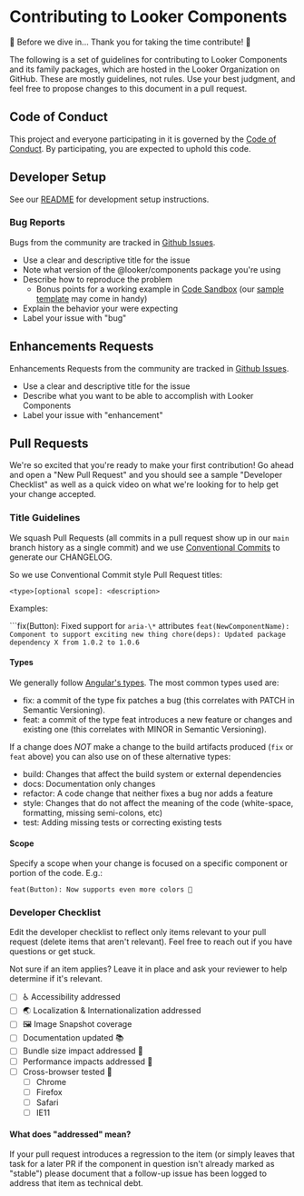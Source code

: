 # Contributing to Looker Components

🎉 Before we dive in... Thank you for taking the time contribute! 🎉

The following is a set of guidelines for contributing to Looker Components and its family packages, which are hosted in the Looker Organization on GitHub. These are mostly guidelines, not rules. Use your best judgment, and feel free to propose changes to this document in a pull request.

## Code of Conduct

This project and everyone participating in it is governed by the [Code of Conduct](CODE_OF_CONDUCT.md). By participating, you are expected to uphold this code.

## Developer Setup

See our [README](README.md) for development setup instructions.

### Bug Reports

Bugs from the community are tracked in [Github Issues](https://github.com/looker-open-source/components/issues).

- Use a clear and descriptive title for the issue
- Note what version of the @looker/components package you're using
- Describe how to reproduce the problem
  - Bonus points for a working example in [Code Sandbox](https://codesandbox.io) (our [sample template](https://codesandbox.io/s/looker-components-template-trhxc) may come in handy)
- Explain the behavior your were expecting
- Label your issue with "bug"

## Enhancements Requests

Enhancements Requests from the community are tracked in [Github Issues](https://github.com/looker-open-source/components/issues).

- Use a clear and descriptive title for the issue
- Describe what you want to be able to accomplish with Looker Components
- Label your issue with "enhancement"

## Pull Requests

We're so excited that you're ready to make your first contribution! Go ahead and open a "New Pull Request" and you should see a sample "Developer Checklist" as well as a quick video on what we're looking for to help get your change accepted.

### Title Guidelines

We squash Pull Requests (all commits in a pull request show up in our `main` branch history as a single commit) and we use [Conventional Commits](https://www.conventionalcommits.org/en/v1.0.0/) to generate our CHANGELOG.

So we use Conventional Commit style Pull Request titles:

`<type>[optional scope]: <description>`

Examples:

```fix(Button): Fixed support for `aria-\*` attributes
`feat(NewComponentName): Component to support exciting new thing
chore(deps): Updated package dependency X from 1.0.2 to 1.0.6`

#### Types

We generally follow [Angular's types](https://github.com/angular/angular/blob/22b96b9/CONTRIBUTING.md#type). The most common types used are:

- fix: a commit of the type fix patches a bug (this correlates with PATCH in Semantic Versioning).
- feat: a commit of the type feat introduces a new feature or changes and existing one (this correlates with MINOR in Semantic Versioning).

If a change does _NOT_ make a change to the build artifacts produced (`fix` or `feat` above) you can also use on of these alternative types:

- build: Changes that affect the build system or external dependencies
- docs: Documentation only changes
- refactor: A code change that neither fixes a bug nor adds a feature
- style: Changes that do not affect the meaning of the code (white-space, formatting, missing semi-colons, etc)
- test: Adding missing tests or correcting existing tests

#### Scope

Specify a scope when your change is focused on a specific component or portion of the code. E.g.:

```
feat(Button): Now supports even more colors 🌈
```

### Developer Checklist

Edit the developer checklist to reflect only items relevant to your pull request (delete items that aren't relevant). Feel free to reach out if you have questions or get stuck.

Not sure if an item applies? Leave it in place and ask your reviewer to help determine if it's relevant.

- [ ] ♿️ Accessibility addressed
- [ ] 🌏 Localization & Internationalization addressed
- [ ] 🖼 Image Snapshot coverage
- [ ] Documentation updated 📚
- [ ] Bundle size impact addressed 🧳
- [ ] Performance impacts addressed 🚤
- [ ] Cross-browser tested 👾
  - [ ] Chrome
  - [ ] Firefox
  - [ ] Safari
  - [ ] IE11

#### What does "addressed" mean?

If your pull request introduces a regression to the item (or simply leaves that task for a later PR if the component in question isn't already marked as "stable") please document that a follow-up issue has been logged to address that item as technical debt.
